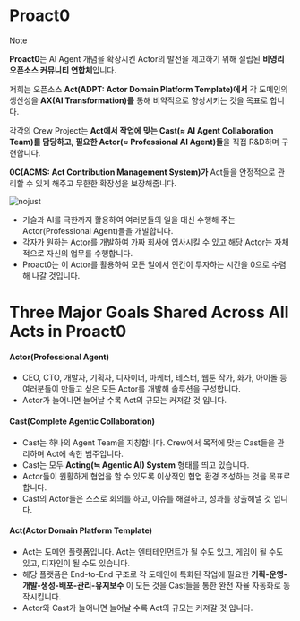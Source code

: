 # Proact0
> [!NOTE]
> **Proact0**는 AI Agent 개념을 확장시킨 Actor의 발전을 제고하기 위해 설립된 **비영리 오픈소스 커뮤니티 연합체**입니다.
> 
> 저희는 오픈소스 **Act(ADPT: Actor Domain Platform Template)에서** 각 도메인의 생산성을 **AX(AI Transformation)를** 통해 비약적으로 향상시키는 것을 목표로 합니다.
> 
> 각각의 Crew Project는 **Act에서 작업에 맞는 Cast(≈ AI Agent Collaboration Team)를 담당하고, 필요한 Actor(≈ Professional AI Agent)들**을 직접 R&D하며 구현합니다.
> 
> **0C(ACMS: Act Contribution Management System)가** Act들을 안정적으로 관리할 수 있게 해주고 무한한 확장성을 보장해줍니다.
>

![nojust](https://github.com/user-attachments/assets/efaeeb15-1f1d-49a0-80ab-715b12006bc2)

- 기술과 AI를 극한까지 활용하여 여러분들의 일을 대신 수행해 주는 Actor(Professional Agent)들을 개발합니다.
- 각자가 원하는 Actor를 개발하여 가짜 회사에 입사시킬 수 있고 해당 Actor는 자체적으로 자신의 업무를 수행합니다.
- Proact0는 이 Actor를 활용하여 모든 일에서 인간이 투자하는 시간을 0으로 수렴해 나갈 것입니다.

# Three Major Goals Shared Across All Acts in Proact0

#### Actor(Professional Agent)

- CEO, CTO, 개발자, 기획자, 디자이너, 마케터, 테스터, 웹툰 작가, 화가, 아이돌 등 여러분들이 만들고 싶은 모든 Actor를 개발해 솔루션을 구성합니다.
- Actor가 늘어나면 늘어날 수록 Act의 규모는 커져갈 것 입니다.

#### Cast(Complete Agentic Collaboration)

- Cast는 하나의 Agent Team을 지칭합니다. Crew에서 목적에 맞는 Cast들을 관리하며 Act에 속한 범주입니다.
- Cast는 모두 **Acting(≒ Agentic AI) System** 형태를 띄고 있습니다.
- Actor들이 원활하게 협업을 할 수 있도록 이상적인 협업 환경 조성하는 것을 목표로 합니다.
- Cast의 Actor들은 스스로 회의를 하고, 이슈를 해결하고, 성과를 창출해낼 것 입니다.

#### Act(Actor Domain Platform Template)

- Act는 도메인 플랫폼입니다. Act는 엔터테인먼트가 될 수도 있고, 게임이 될 수도 있고, 디자인이 될 수도 있습니다.
- 해당 플랫폼은 End-to-End 구조로 각 도메인에 특화된 작업에 필요한 **기획-운영-개발-생성-배포-관리-유지보수** 이 모든 것을 Cast들을 통한 완전 자율 자동화로 동작시킵니다.
- Actor와 Cast가 늘어나면 늘어날 수록 Act의 규모는 커져갈 것 입니다.
